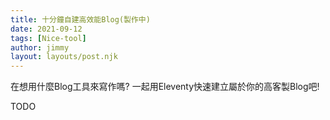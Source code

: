 ```yaml
---
title: 十分鐘自建高效能Blog(製作中)
date: 2021-09-12
tags: [Nice-tool]
author: jimmy
layout: layouts/post.njk
---
```


<!-- summary -->



在想用什麼Blog工具來寫作嗎? 一起用Eleventy快速建立屬於你的高客製Blog吧!


<!-- summary -->
TODO
